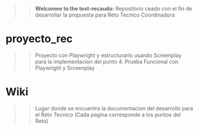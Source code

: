 >> **Welcomee to the test-recaudo:** Repositorio ceado con el fin de desarrollar la propuesta para Reto Tecnico Coordinadora

# proyecto_rec
>> Proyecto con Playwright y estructurarlo usando Screenplay para la implementacion del punto 4. Prueba Funcional con Playwright y Screenplay

# Wiki
>> Lugar donde se encuentra la documentacion del desarrollo para el Reto Tecnico (Cada pagina corresponde a los puntos del Reto)
